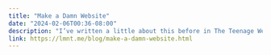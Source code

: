 ```yaml
---
title: "Make a Damn Website"
date: "2024-02-06T00:36-08:00"
description: "I’ve written a little about this before in The Teenage Web, but as I’ve combed through posts from all my old blogs, re-formatting and editing them for this blog, I’ve realized just how many links are dead."
link: https://lmnt.me/blog/make-a-damn-website.html
---
```

